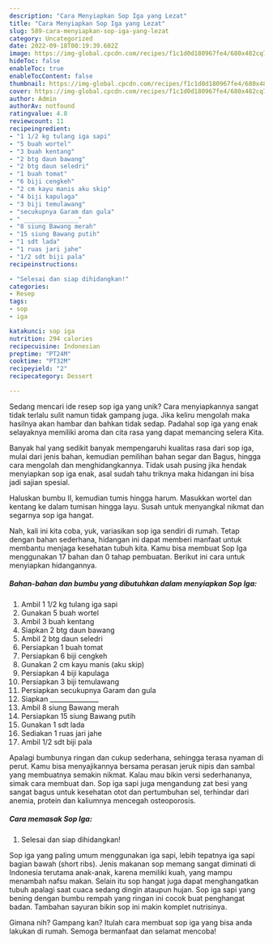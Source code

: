 ```yaml
---
description: "Cara Menyiapkan Sop Iga yang Lezat"
title: "Cara Menyiapkan Sop Iga yang Lezat"
slug: 589-cara-menyiapkan-sop-iga-yang-lezat
category: Uncategorized
date: 2022-09-18T00:19:39.602Z
image: https://img-global.cpcdn.com/recipes/f1c1d0d180967fe4/680x482cq70/sop-iga-foto-resep-utama.jpg
hideToc: false
enableToc: true
enableTocContent: false
thumbnail: https://img-global.cpcdn.com/recipes/f1c1d0d180967fe4/680x482cq70/sop-iga-foto-resep-utama.jpg
cover: https://img-global.cpcdn.com/recipes/f1c1d0d180967fe4/680x482cq70/sop-iga-foto-resep-utama.jpg
author: Admin
authorAv: notfound
ratingvalue: 4.8
reviewcount: 11
recipeingredient:
- "1 1/2 kg tulang iga sapi"
- "5 buah wortel"
- "3 buah kentang"
- "2 btg daun bawang"
- "2 btg daun seledri"
- "1 buah tomat"
- "6 biji cengkeh"
- "2 cm kayu manis aku skip"
- "4 biji kapulaga"
- "3 biji temulawang"
- "secukupnya Garam dan gula"
- " _______________"
- "8 siung Bawang merah"
- "15 siung Bawang putih"
- "1 sdt lada"
- "1 ruas jari jahe"
- "1/2 sdt biji pala"
recipeinstructions:

- "Selesai dan siap dihidangkan!"
categories:
- Resep
tags:
- sop
- iga

katakunci: sop iga 
nutrition: 294 calories
recipecuisine: Indonesian
preptime: "PT24M"
cooktime: "PT32M"
recipeyield: "2"
recipecategory: Dessert

---
```





Sedang mencari ide resep sop iga yang unik? Cara menyiapkannya sangat tidak terlalu sulit namun tidak gampang juga. Jika keliru mengolah maka hasilnya akan hambar dan bahkan tidak sedap. Padahal sop iga yang enak selayaknya memiliki aroma dan cita rasa yang dapat memancing selera Kita.





Banyak hal yang sedikit banyak mempengaruhi kualitas rasa dari sop iga, mulai dari jenis bahan, kemudian pemilihan bahan segar dan Bagus, hingga cara mengolah dan menghidangkannya. Tidak usah pusing jika hendak menyiapkan sop iga enak,      asal sudah tahu triknya maka hidangan ini bisa jadi sajian spesial.














Haluskan bumbu II, kemudian tumis hingga harum. Masukkan wortel dan kentang ke dalam tumisan hingga layu. Susah untuk menyangkal nikmat dan segarnya sop iga hangat.






Nah, kali ini kita coba, yuk, variasikan sop iga sendiri di rumah. Tetap dengan bahan sederhana, hidangan ini dapat memberi manfaat untuk membantu menjaga kesehatan tubuh kita. Kamu bisa membuat Sop Iga menggunakan 17 bahan dan 0 tahap pembuatan. Berikut ini cara untuk menyiapkan hidangannya.

<!--inarticleads1-->

##### Bahan-bahan dan bumbu yang dibutuhkan dalam menyiapkan Sop Iga:

1. Ambil 1 1/2 kg tulang iga sapi
1. Gunakan 5 buah wortel
1. Ambil 3 buah kentang
1. Siapkan 2 btg daun bawang
1. Ambil 2 btg daun seledri
1. Persiapkan 1 buah tomat
1. Persiapkan 6 biji cengkeh
1. Gunakan 2 cm kayu manis (aku skip)
1. Persiapkan 4 biji kapulaga
1. Persiapkan 3 biji temulawang
1. Persiapkan secukupnya Garam dan gula
1. Siapkan  _______________
1. Ambil 8 siung Bawang merah
1. Persiapkan 15 siung Bawang putih
1. Gunakan 1 sdt lada
1. Sediakan 1 ruas jari jahe
1. Ambil 1/2 sdt biji pala


Apalagi bumbunya ringan dan cukup sederhana, sehingga terasa nyaman di perut. Kamu bisa menyajikannya bersama perasan jeruk nipis dan sambal yang membuatnya semakin nikmat. Kalau mau bikin versi sederhananya, simak cara membuat dan. Sop iga sapi juga mengandung zat besi yang sangat bagus untuk kesehatan otot dan pertumbuhan sel, terhindar dari anemia, protein dan kaliumnya mencegah osteoporosis. 

<!--inarticleads2-->

##### Cara memasak Sop Iga:


1. Selesai dan siap dihidangkan!

Sop iga yang paling umum menggunakan iga sapi, lebih tepatnya iga sapi bagian bawah (short ribs). Jenis makanan sop memang sangat diminati di Indonesia terutama anak-anak, karena memiliki kuah, yang mampu menambah nafsu makan. Selain itu sop hangat juga dapat menghangatkan tubuh apalagi saat cuaca sedang dingin ataupun hujan. Sop iga sapi yang bening dengan bumbu rempah yang ringan ini cocok buat penghangat badan. Tambahan sayuran bikin sop ini makin komplet nutrisinya. 

Gimana nih? Gampang kan? Itulah cara membuat sop iga yang bisa anda lakukan di rumah. Semoga bermanfaat dan selamat mencoba!
